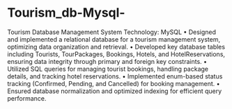 # Tourism_db-Mysql-
Tourism Database Management System
Technology: MySQL
•	Designed and implemented a relational database for a tourism management system, optimizing data organization and retrieval.
•	Developed key database tables including Tourists, TourPackages, Bookings, Hotels, and HotelReservations, ensuring data integrity through primary and foreign key constraints.
•	Utilized SQL queries for managing tourist bookings, handling package details, and tracking hotel reservations.
•	Implemented enum-based status tracking (Confirmed, Pending, and Cancelled) for booking management.
•	Ensured database normalization and optimized indexing for efficient query performance.
